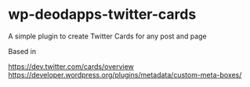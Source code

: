 # wp-deodapps-twitter-cards
A simple plugin to create Twitter Cards for any post and page

Based in 

https://dev.twitter.com/cards/overview
https://developer.wordpress.org/plugins/metadata/custom-meta-boxes/
